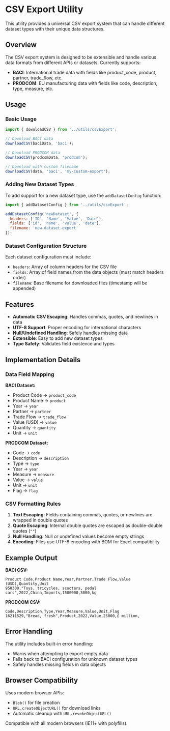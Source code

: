 # CSV Export Utility

This utility provides a universal CSV export system that can handle different dataset types with their unique data structures.

## Overview

The CSV export system is designed to be extensible and handle various data formats from different APIs or datasets. Currently supports:

- **BACI**: International trade data with fields like product_code, product, partner, trade_flow, etc.
- **PRODCOM**: EU manufacturing data with fields like code, description, type, measure, etc.

## Usage

### Basic Usage

```javascript
import { downloadCSV } from '../utils/csvExport';

// Download BACI data
downloadCSV(baciData, 'baci');

// Download PRODCOM data  
downloadCSV(prodcomData, 'prodcom');

// Download with custom filename
downloadCSV(data, 'baci', 'my-custom-export');
```

### Adding New Dataset Types

To add support for a new dataset type, use the `addDatasetConfig` function:

```javascript
import { addDatasetConfig } from '../utils/csvExport';

addDatasetConfig('newDataset', {
  headers: ['ID', 'Name', 'Value', 'Date'],
  fields: ['id', 'name', 'value', 'date'],
  filename: 'new-dataset-export'
});
```

### Dataset Configuration Structure

Each dataset configuration must include:

- `headers`: Array of column headers for the CSV file
- `fields`: Array of field names from the data objects (must match headers order)
- `filename`: Base filename for downloaded files (timestamp will be appended)

## Features

- **Automatic CSV Escaping**: Handles commas, quotes, and newlines in data
- **UTF-8 Support**: Proper encoding for international characters
- **Null/Undefined Handling**: Safely handles missing data
- **Extensible**: Easy to add new dataset types
- **Type Safety**: Validates field existence and types

## Implementation Details

### Data Field Mapping

**BACI Dataset:**
- Product Code → `product_code`
- Product Name → `product`
- Year → `year`
- Partner → `partner`
- Trade Flow → `trade_flow`
- Value (USD) → `value`
- Quantity → `quantity`
- Unit → `unit`

**PRODCOM Dataset:**
- Code → `code`
- Description → `description`
- Type → `type`
- Year → `year`
- Measure → `measure`
- Value → `value`
- Unit → `unit`
- Flag → `flag`

### CSV Formatting Rules

1. **Text Escaping**: Fields containing commas, quotes, or newlines are wrapped in double quotes
2. **Quote Escaping**: Internal double quotes are escaped as double-double quotes (`""`)
3. **Null Handling**: Null or undefined values become empty strings
4. **Encoding**: Files use UTF-8 encoding with BOM for Excel compatibility

## Example Output

**BACI CSV:**
```csv
Product Code,Product Name,Year,Partner,Trade Flow,Value (USD),Quantity,Unit
950300,"Toys, tricycles, scooters, pedal cars",2022,China,Imports,1500000,5000,kg
```

**PRODCOM CSV:**
```csv
Code,Description,Type,Year,Measure,Value,Unit,Flag
16211529,"Bread, fresh",Product,2022,Value,25000,£ million,
```

## Error Handling

The utility includes built-in error handling:
- Warns when attempting to export empty data
- Falls back to BACI configuration for unknown dataset types
- Safely handles missing fields in data objects

## Browser Compatibility

Uses modern browser APIs:
- `Blob()` for file creation
- `URL.createObjectURL()` for download links
- Automatic cleanup with `URL.revokeObjectURL()`

Compatible with all modern browsers (IE11+ with polyfills).
